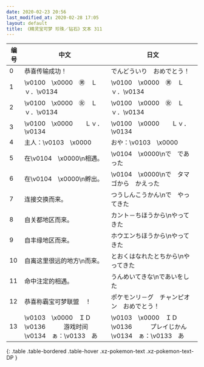 ```yaml
---
date: 2020-02-23 20:56
last_modified_at: 2020-02-28 17:05
layout: default
title: 《精灵宝可梦 珍珠／钻石》文本 311
---
```

| 编号 | 中文 | 日文 |
| ---- | ---- | ---- |
| 0 | 恭喜传输成功！ | でんどういり　おめでとう！ |
| 1 | \v0100　\x0000　㊚　Ｌｖ．\v0134　　 | \v0100　\x0000　㊚　Ｌｖ．\v0134　　 |
| 2 | \v0100　\x0000　㊛　Ｌｖ．\v0134　　 | \v0100　\x0000　㊛　Ｌｖ．\v0134　　 |
| 3 | \v0100　\x0000　　Ｌｖ．\v0134　　 | \v0100　\x0000　　Ｌｖ．\v0134　　 |
| 4 | 主人：\v0103　\x0000 | おや：\v0103　\x0000 |
| 5 | 在\v0104　\x0000\n相遇。 | \v0104　\x0000\nで　であった |
| 6 | 在\v0104　\x0000\n孵出。 | \v0104　\x0000\nで　タマゴから　かえった |
| 7 | 连接交换而来。 | つうしんこうかん\nで　やってきた |
| 8 | 自关都地区而来。 | カント－ちほうから\nやってきた |
| 9 | 自丰缘地区而来。 | ホウエンちほうから\nやってきた |
| 10 | 自离这里很远的地方\n而来。 | とおくはなれたとちから\nやってきた |
| 11 | 命中注定的相遇。 | うんめいてきな\nであいをした |
| 12 | 恭喜称霸宝可梦联盟　！ | ポケモンリ－グ　チャンピオン　おめでとう！ |
| 13 | \v0103　\x0000　ＩＤ\v0136　　　游戏时间\v0134　ぁ：\v0133　あ | \v0103　\x0000　ＩＤ\v0136　　　プレイじかん\v0134　ぁ：\v0133　あ |
{: .table .table-bordered .table-hover .xz-pokemon-text .xz-pokemon-text-DP }